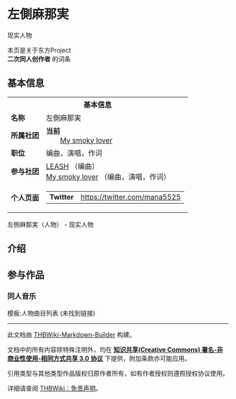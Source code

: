 # 左側麻那実

<!-- source html: G:\repos\THBWiki-Markdown-Builder\THBWikiMarkdown\Temp\main\0\00\ns0%3A%E5%B7%A6%E5%81%B4%E9%BA%BB%E9%82%A3%E5%AE%9F.html -->

现实人物

本页是关于东方Project  
 **二次同人创作者** 的词条
## 基本信息

<table><tbody><tr><th colspan="3">基本信息</th></tr><tr><td class="label"><b>名称</b></td><td> 左側麻那実 </td></tr><tr><td class="label"><b>所属社团</b></td><td><b>当前</b><div style="margin-left:2em;"><a href="./My_smoky_lover.md" title="My smoky lover">My smoky lover</a></div></td></tr><tr><td class="label"><b>职位</b></td><td>编曲，演唱，作词</td></tr><tr><td class="label"><b>参与社团</b></td><td><a href="./LEASH.md" title="LEASH">LEASH</a> （编曲）<br><a href="./My_smoky_lover.md" title="My smoky lover">My smoky lover</a> （编曲，演唱，作词）</td></tr><tr><td class="label"><b>个人页面</b></td><td><table border="0" cellspacing="0" cellpadding="0"><tbody><tr><td><b>Twitter</b></td><td><a rel="nofollow" class="external free" href="https://twitter.com/mana5525">https://twitter.com/mana5525</a></td></tr></tbody></table></td></tr></tbody></table>

左側麻那実（人物） - 现实人物
## 介绍
## 参与作品
### 同人音乐
  
模板:人物曲目列表 (未找到链接)
  





---

此文档由 [THBWiki-Markdown-Builder](https://github.com/Delsin-Yu/THBWiki-Markdown-Builder) 构建。

文档中的所有内容除特殊注明外，均在 [**知识共享(Creative Commons) 署名-非商业性使用-相同方式共享 3.0 协议**](https://creativecommons.org/licenses/by-sa/3.0/deed.zh-hans) 下提供，附加条款亦可能应用。

引用类型与其他类型作品版权归原作者所有，如有作者授权则遵照授权协议使用。

详细请查阅 [THBWiki：免责声明](https://thbwiki.cc/THBWiki:%E5%85%8D%E8%B4%A3%E5%A3%B0%E6%98%8E)。


